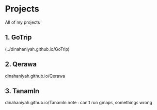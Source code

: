 # Projects
All of my projects 

## 1. GoTrip
(../dinahaniyah.github.io/GoTrip)

## 2. Qerawa
dinahaniyah.github.io/Qerawa

## 3. TanamIn
dinahaniyah.github.io/TanamIn 
note : can't run gmaps, somethings wrong
